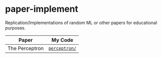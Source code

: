 # paper-implement

Replication/Implementations of random ML or other papers for educational purposes.


| Paper          | My Code                        | 
| -------------- | ------------------------------ |
| The Perceptron | [`perceptron/`](./perceptron/) |
